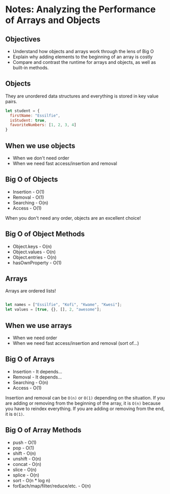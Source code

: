 # Notes: Analyzing the Performance of Arrays and Objects

## Objectives

- Understand how objects and arrays work through the lens of Big O
- Explain why adding elements to the beginning of an array is costly
- Compare and contrast the runtime for arrays and objects, as well as built-in methods.

## Objects

They are unordered data structures and everything is stored in key value pairs.

```js
let student = {
  firstName: "Essilfie",
  isStudent: true,
  favoriteNumbers: [1, 2, 3, 4]
}
```

## When we use objects

- When we don't need order
- When we need fast access/insertion and removal

## Big O of Objects

- Insertion - O(1)
- Removal - O(1)
- Searching - O(n)
- Access - O(1)

When you don't need any order, objects are an excellent choice!

## Big O of Object Methods

- Object.keys - O(n)
- Object.values - O(n)
- Object.entries - O(n)
- hasOwnProperty - O(1)

## Arrays

Arrays are ordered lists!

```js

let names = ["Essilfie", "Kofi", "Kwame", "Kwesi"];
let values = [true, {}, [], 2, "awesome"];

```

## When we use arrays

- When we need order
- When we need fast access/insertion and removal (sort of...)

## Big O of Arrays

- Insertion - It depends...
- Removal - It depends...
- Searching - O(n)
- Access - O(1)

Insertion and removal can be `O(n)` or `O(1)` depending on the situation. If you are adding or removing from the beginning of the array, it is `O(n)` because you have to reindex everything. If you are adding or removing from the end, it is `O(1)`.

## Big O of Array Methods

- push - O(1)
- pop - O(1)
- shift - O(n)
- unshift - O(n)
- concat - O(n)
- slice - O(n)
- splice - O(n)
- sort - O(n * log n)
- forEach/map/filter/reduce/etc. - O(n)
